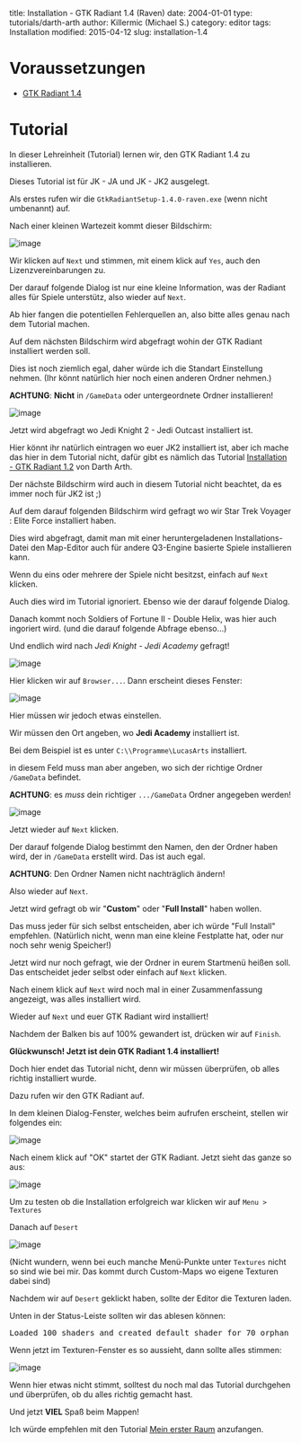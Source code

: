 ﻿title: Installation - GTK Radiant 1.4 (Raven)
date: 2004-01-01
type: tutorials/darth-arth
author: Killermic (Michael S.)
category: editor
tags: Installation
modified: 2015-04-12
slug: installation-1.4

# Voraussetzungen

* [GTK Radiant 1.4](http://eliteforce2.filefront.com/file/GTKRadiant;26097)

# Tutorial

In dieser Lehreinheit (Tutorial) lernen wir, den GTK Radiant 1.4 zu installieren.

Dieses Tutorial ist für JK - JA und JK - JK2 ausgelegt.

Als erstes rufen wir die `GtkRadiantSetup-1.4.0-raven.exe` (wenn nicht umbenannt) auf.

Nach einer kleinen Wartezeit kommt dieser Bildschirm:

![image]({filename}installation-1.4/step1.jpg)

Wir klicken auf `Next` und stimmen, mit einem klick auf `Yes`, auch den Lizenzvereinbarungen zu.

Der darauf folgende Dialog ist nur eine kleine Information, was der Radiant alles für Spiele unterstütz, also wieder auf `Next`.

<div class="alert alert-info">Ab hier fangen die potentiellen Fehlerquellen an, also bitte alles genau nach dem Tutorial machen.</div>

Auf dem nächsten Bildschirm wird abgefragt wohin der GTK Radiant installiert werden soll.

Dies ist noch ziemlich egal, daher würde ich die Standart Einstellung nehmen. (Ihr könnt natürlich hier noch einen anderen Ordner nehmen.)

<div class="alert alert-warning"><strong>ACHTUNG</strong>: <strong>Nicht</strong> in <code>/GameData</code> oder untergeordnete Ordner installieren!</div>

![image]({filename}installation-1.4/step2.jpg)

Jetzt wird abgefragt wo Jedi Knight 2 - Jedi Outcast installiert ist.

Hier könnt ihr natürlich eintragen wo euer JK2 installiert ist, aber ich mache das hier in dem Tutorial nicht, dafür gibt es nämlich das Tutorial [Installation - GTK Radiant 1.2]({filename}installation-1.2.md) von Darth Arth.

Der nächste Bildschirm wird auch in diesem Tutorial nicht beachtet, da es immer noch für JK2 ist ;)

Auf dem darauf folgenden Bildschirm wird gefragt wo wir Star Trek Voyager : Elite Force installiert haben. 

Dies wird abgefragt, damit man mit einer heruntergeladenen Installations-Datei den Map-Editor auch für andere Q3-Engine basierte Spiele installieren kann. 

Wenn du eins oder mehrere der Spiele nicht besitzst, einfach auf `Next` klicken.

Auch dies wird im Tutorial ignoriert. Ebenso wie der darauf folgende Dialog.

Danach kommt noch Soldiers of Fortune II - Double Helix, was hier auch ingoriert wird. (und die darauf folgende Abfrage ebenso...)

Und endlich wird nach *Jedi Knight - Jedi Academy* gefragt!

![image]({filename}installation-1.4/step3.jpg)

Hier klicken wir auf `Browser...`. Dann erscheint dieses Fenster:

![image]({filename}installation-1.4/step4.jpg)

Hier müssen wir jedoch etwas einstellen.

Wir müssen den Ort angeben, wo **Jedi Academy** installiert ist.

Bei dem Beispiel ist es unter `C:\\Programme\LucasArts` installiert.

in diesem Feld muss man aber angeben, wo sich der richtige Ordner `/GameData` befindet.

<div class="alert alert-warning"><strong>ACHTUNG</strong>: es <em>muss</em> dein richtiger <code>.../GameData</code> Ordner angegeben werden!</div>

![image]({filename}installation-1.4/step5.jpg)

Jetzt wieder auf `Next` klicken.

Der darauf folgende Dialog bestimmt den Namen, den der Ordner haben wird, der in `/GameData` erstellt wird. Das ist auch egal.

<div class="alert alert-warning"><strong>ACHTUNG</strong>: Den Ordner Namen nicht nachträglich ändern!</div>

Also wieder auf `Next`.

Jetzt wird gefragt ob wir "**Custom**" oder "**Full Install**" haben wollen.

Das muss jeder für sich selbst entscheiden, aber ich würde "Full Install" empfehlen. (Natürlich nicht, wenn man eine kleine Festplatte hat, oder nur noch sehr wenig Speicher!)

Jetzt wird nur noch gefragt, wie der Ordner in eurem Startmenü heißen soll. Das entscheidet jeder selbst oder einfach auf `Next` klicken.

Nach einem klick auf `Next` wird noch mal in einer Zusammenfassung angezeigt, was alles installiert wird.

Wieder auf `Next` und euer GTK Radiant wird installiert!

Nachdem der Balken bis auf 100% gewandert ist, drücken wir auf `Finish`.


**Glückwunsch! Jetzt ist dein GTK Radiant 1.4 installiert!**

Doch hier endet das Tutorial nicht, denn wir müssen überprüfen, ob alles richtig installiert wurde.

Dazu rufen wir den GTK Radiant auf.

In dem kleinen Dialog-Fenster, welches beim aufrufen erscheint, stellen wir folgendes ein:

![image]({filename}installation-1.4/step6.jpg)

Nach einem klick auf "OK" startet der GTK Radiant. Jetzt sieht das ganze so aus:

![image]({filename}installation-1.4/step7.jpg)

Um zu testen ob die Installation erfolgreich war klicken wir auf `Menu > Textures`

Danach auf `Desert`

![image]({filename}installation-1.4/step8.jpg)

(Nicht wundern, wenn bei euch manche Menü-Punkte unter `Textures` nicht so sind wie bei mir. Das kommt durch Custom-Maps wo eigene Texturen dabei sind)

Nachdem wir auf `Desert` geklickt haben, sollte der Editor die Texturen laden. 

Unten in der Status-Leiste sollten wir das ablesen können:

<pre>Loaded 100 shaders and created default shader for 70 orphan textures.</pre>

Wenn jetzt im Texturen-Fenster es so aussieht, dann sollte alles stimmen:

![image]({filename}installation-1.4/step9.jpg)

Wenn hier etwas nicht stimmt, solltest du noch mal das Tutorial durchgehen und überprüfen, ob du alles richtig gemacht hast.

Und jetzt **VIEL** Spaß beim Mappen!

Ich würde empfehlen mit den Tutorial [Mein erster Raum]({filename}brushwork-first-room.md) anzufangen. 
